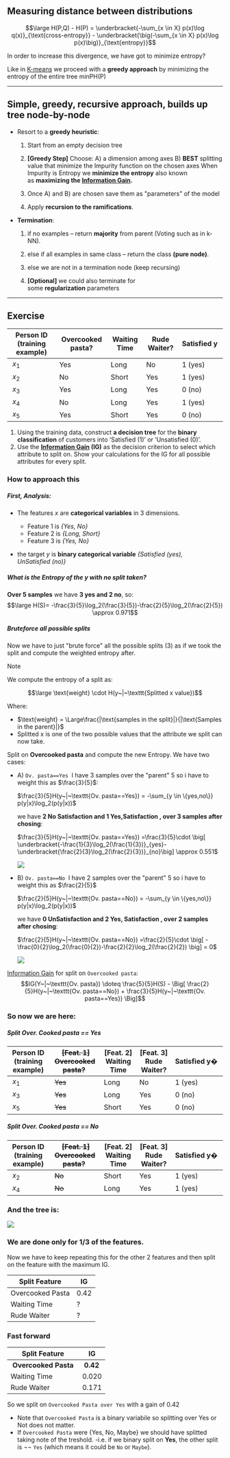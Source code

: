 ## Measuring distance between distributions

$$\large H(P,Q) - H(P) = \underbracket{-\sum_{x \in X} p(x)\log q(x)}_{\text{cross-entropy}} - \underbracket{\big(-\sum_{x \in X} p(x)\log p(x)\big)}_{\text{entropy}}$$

In order to increase this divergence, we have got to minimize entropy?

Like in [K-means](K-means.md) we proceed with a **greedy approach** by minimizing the entropy of the entire tree minPH(P)

---

## Simple, greedy, recursive approach, builds up tree node-by-node

-   Resort to a **greedy heuristic**:
    1.  Start from an empty decision tree
	    
    2.  **[Greedy Step]** Choose:
	    A) a dimension among axes 
	    B) **BEST** splitting value that minimize the Impurity function on the chosen axes
	    When Impurity is Entropy we **minimize the entropy** also known as **maximizing the [Information Gain](Information%20Gain.md).**
	    
    3.  Once A) and B) are chosen save them as "parameters" of the model
	    
    4.  Apply **recursion to the ramifications**.


-   **Termination**:
    1.  if no examples – return **majority** from parent (Voting such as in k-NN).
	    
    2.  else if all examples in same class – return the class **(pure node)**.
	    
    3.  else we are not in a termination node (keep recursing)
	    
    4.  **[Optional]** we could also terminate for some **regularization** parameters

---

## Exercise

| Person ID (training example) | Overcooked pasta? | Waiting Time | Rude Waiter? | Satisfied y | 
|--- |--- |--- |--- |--- | 
| $x_1$ | Yes | Long | No | 1 (yes) | 
| $x_2$ | No | Short | Yes | 1 (yes) | 
| $x_3$ | Yes | Long | Yes | 0 (no) | 
| $x_4$ | No | Long | Yes | 1 (yes) |
| $x_5$ | Yes | Short | Yes | 0 (no) |

1. Using the training data, construct **a decision tree** for the **binary classification** of customers into ‘Satisfied (1)’ or ‘Unsatisfied (0)’. 
2. Use the **[Information Gain](Information%20Gain.md) (IG)** as the decision criterion to select which attribute to split on. Show your calculations for the IG for all possible attributes for every split.


### How to approach this


##### First, Analysis:

- The features $x$ are **categorical variables** in 3 dimensions.
    -   Feature 1 is *{Yes, No}*
    -   Feature 2 is *{Long, Short}*
    -   Feature 3 is *{Yes, No}*
    
- the target $y$ is **binary categorical variable** *{Satisfied (yes), UnSatisfied (no)}*


##### What is the Entropy of the $y$ with **no split taken**?

**Over 5 samples** we have **3 yes and 2 no**, so:
$$\large H(S)= -\frac{3}{5}\log_2(\frac{3}{5})-\frac{2}{5}\log_2(\frac{2}{5}) \approx 0.971$$


##### Bruteforce all possible splits

Now we have to just "brute force" all the possible splits (3) as if we took the split and compute the weighted entropy after.

> [!note]
> We compute the entropy of a split as:
> 
> $$\large \text{weight} \cdot H(y~|~\texttt{Splitted x value})$$
> 
> Where:
> - $\text{weight} = \Large\frac{|\text{samples in the split}|}{|\text{Samples in the parent}|}$
> - Splitted x is one of the two possible values that the attribute we split can now take.


Split on **Overcooked pasta** and compute the new Entropy. We have two cases:

-   A) $\texttt{Ov. pasta==Yes}$ 
	I have 3 samples over the "parent" 5 so i have to weight this as $\frac{3}{5}$:
	
	$\frac{3}{5}H(y~|~\texttt{Ov. pasta==Yes}) = -\sum_{y \in \{yes,no\}} p(y|x)\log_2(p(y|x))$
	
	we have **2 No Satisfaction and 1 Yes,Satisfaction , over 3 samples after chosing**:
	
	$\frac{3}{5}H(y~|~\texttt{Ov. pasta==Yes}) =\frac{3}{5}\cdot \big[ \underbracket{-\frac{1}{3}\log_2(\frac{1}{3})}_{yes}-\underbracket{\frac{2}{3}\log_2(\frac{2}{3})}_{no}\big] \approx 0.551$
	
	![](../z_images/Pasted%20image%2020230519113628.png)
	
-   B) $\texttt{Ov. pasta==No}$ 
	I have 2 samples over the "parent" 5 so i have to weight this as $\frac{2}{5}$
	
	$\frac{2}{5}H(y~|~\texttt{Ov. pasta==No}) = -\sum_{y \in \{yes,no\}} p(y|x)\log_2(p(y|x))$
	
	we have **0 UnSatisfaction and 2 Yes, Satisfaction , over 2 samples after chosing**:
	
	$\frac{2}{5}H(y~|~\texttt{Ov. pasta==No}) =\frac{2}{5}\cdot \big[ -\frac{0}{2}\log_2(\frac{0}{2})-\frac{2}{2}\log_2(\frac{2}{2}) \big] = 0$
	
	![](../z_images/Pasted%20image%2020230519113651.png)


[Information Gain](Information%20Gain.md) for split on $\texttt{Overcooked pasta}$:
$$IG(Y~|~\texttt{Ov. pasta}) \doteq \frac{5}{5}H(S) - \Big[ \frac{2}{5}H(y~|~\texttt{Ov. pasta==No}) + \frac{3}{5}H(y~|~\texttt{Ov. pasta==Yes}) \Big]$$


### So now we are here:

##### Split Over. Cooked pasta == Yes

| Person ID (training example) | ~~[Feat. 1] Overcooked pasta?~~ | [Feat. 2] Waiting Time | [Feat. 3] Rude Waiter? | Satisfied y� | 
|--- |--- |--- |--- |--- | 
| $x_1$ | ~~Yes~~ | Long | No | 1 (yes) | 
| $x_3$ | ~~Yes~~ | Long | Yes | 0 (no) | 
| $x_5$ | ~~Yes~~ | Short | Yes | 0 (no) |

##### Split Over. Cooked pasta == No

| Person ID (training example) | ~~[Feat. 1] Overcooked pasta?~~ | [Feat. 2] Waiting Time | [Feat. 3] Rude Waiter? | Satisfied y� | 
|--- |--- |--- |--- |--- | 
| $x_2$ | ~~No~~ | Short | Yes | 1 (yes) | 
| $x_4$ | ~~No~~ | Long | Yes | 1 (yes) |


### And the tree is:

![](../z_images/Pasted%20image%2020230518181627.png)


### We are done only for 1/3 of the features.

Now we have to keep repeating this for the other 2 features and then split on the feature with the maximum IG.

| Split Feature | IG | 
|--- |--- | 
| Overcooked Pasta | 0.42 | 
| Waiting Time | ? | 
| Rude Waiter | ? |


### Fast forward

| Split Feature | IG | 
|--- |--- | 
| **Overcooked Pasta** | **0.42** | 
| Waiting Time | 0.020 | 
| Rude Waiter | 0.171 |

So we split on `Overcooked Pasta over Yes` with a gain of 0.42

-   Note that `Overcooked Pasta` is a binary variabile so splitting over Yes or Not does not matter.
-   If `Overcooked Pasta` were {Yes, No, Maybe} we should have splitted taking note of the treshold. -i.e. if we binary split on **Yes**, the other split is ¬¬ `Yes` (which means it could be `No` or `Maybe`).

